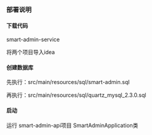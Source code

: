 ### 部署说明

#### 下载代码

smart-admin-service

将两个项目导入idea

#### 创建数据库

先执行：src/main/resources/sql/smart-admin.sql

再执行：src/main/resources/sql/quartz_mysql_2.3.0.sql

#### 启动

运行 smart-admin-api项目 SmartAdminApplication类
